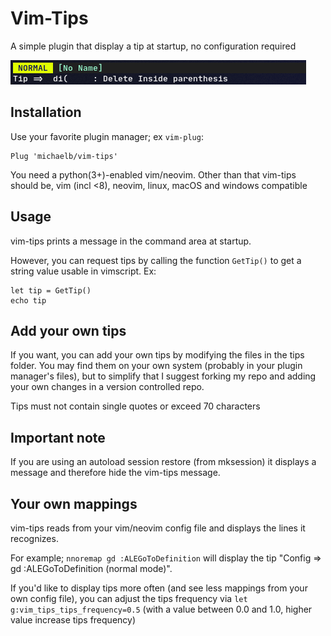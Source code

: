# Vim-Tips

A simple plugin that display a tip at startup, no configuration required

![](example.png)

## Installation

Use your favorite plugin manager; ex `vim-plug`:

```vim
Plug 'michaelb/vim-tips'
```

You need a python(3+)-enabled vim/neovim. Other than that vim-tips should be, vim (incl <8), neovim,  linux, macOS and windows compatible

## Usage

vim-tips prints a message in the command area at startup.

However, you can request tips by calling the function `GetTip()` to get a string value usable in vimscript. Ex:

```
let tip = GetTip()
echo tip
```

## Add your own tips

If you want, you can add your own tips by modifying the files in the tips folder.
You may find them on your own system (probably in your plugin manager's files), but to simplify that I suggest forking my repo and adding your own changes in a version controlled repo.

Tips must not contain single quotes or exceed 70 characters

## Important note

If you are using an autoload session restore (from mksession) it displays a message and therefore hide the vim-tips message.

## Your own mappings

vim-tips reads from your vim/neovim config file and displays the lines it recognizes.

For example;
`nnoremap gd :ALEGoToDefinition`
will display the tip "Config => gd :ALEGoToDefinition (normal mode)".

If you'd like to display tips more often (and see less mappings from your own config file), you can adjust the tips frequency via
`let g:vim_tips_tips_frequency=0.5` (with a value between 0.0 and 1.0, higher value increase tips frequency)

